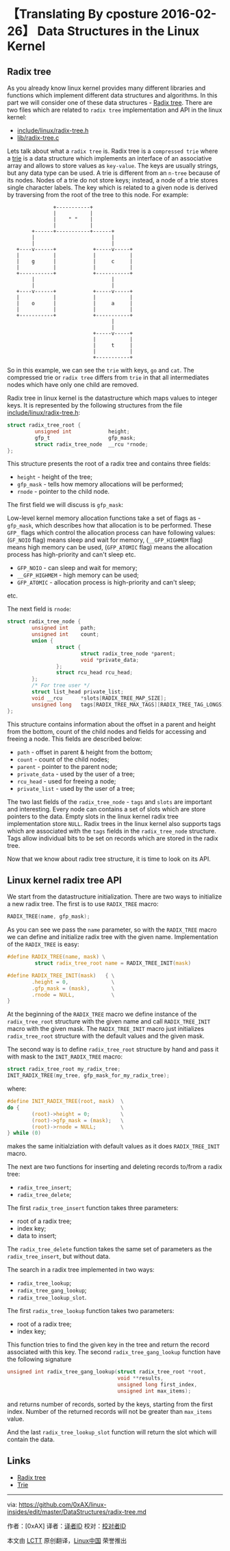 【Translating By cposture 2016-02-26】
Data Structures in the Linux Kernel
================================================================================

Radix tree
--------------------------------------------------------------------------------

As you already know linux kernel provides many different libraries and functions which implement different data structures and algorithms. In this part we will consider one of these data structures - [Radix tree](http://en.wikipedia.org/wiki/Radix_tree). There are two files which are related to `radix tree` implementation and API in the linux kernel:

* [include/linux/radix-tree.h](https://github.com/torvalds/linux/blob/master/include/linux/radix-tree.h)
* [lib/radix-tree.c](https://github.com/torvalds/linux/blob/master/lib/radix-tree.c)

Lets talk about what a `radix tree` is. Radix tree is a `compressed trie` where a [trie](http://en.wikipedia.org/wiki/Trie) is a data structure which implements an interface of an associative array and allows to store values as `key-value`. The keys are usually strings, but any data type can be used. A trie is different from an `n-tree` because of its nodes. Nodes of a trie do not store keys; instead, a node of a trie stores single character labels. The key which is related to a given node is derived by traversing from the root of the tree to this node. For example:


```
               +-----------+
               |           |
               |    " "    |
               |           |
        +------+-----------+------+
        |                         |
        |                         |
   +----v------+            +-----v-----+
   |           |            |           |
   |    g      |            |     c     |
   |           |            |           |
   +-----------+            +-----------+
        |                         |
        |                         |
   +----v------+            +-----v-----+
   |           |            |           |
   |    o      |            |     a     |
   |           |            |           |
   +-----------+            +-----------+
                                  |
                                  |
                            +-----v-----+
                            |           |
                            |     t     |
                            |           |
                            +-----------+
```

So in this example, we can see the `trie` with keys, `go` and `cat`. The compressed trie or `radix tree` differs from `trie` in that all intermediates nodes which have only one child are removed.

Radix tree in linux kernel is the datastructure which maps values to integer keys. It is represented by the following structures from the file [include/linux/radix-tree.h](https://github.com/torvalds/linux/blob/master/include/linux/radix-tree.h):

```C
struct radix_tree_root {
         unsigned int            height;
         gfp_t                   gfp_mask;
         struct radix_tree_node  __rcu *rnode;
};
```

This structure presents the root of a radix tree and contains three fields:

* `height`   - height of the tree;
* `gfp_mask` - tells how memory allocations will be performed;
* `rnode`    - pointer to the child node.

The first field we will discuss is `gfp_mask`:

Low-level kernel memory allocation functions take a set of flags as - `gfp_mask`, which describes how that allocation is to be performed. These `GFP_` flags which control the allocation process can have following values: (`GF_NOIO` flag) means sleep and wait for memory, (`__GFP_HIGHMEM` flag) means high memory can be used, (`GFP_ATOMIC` flag) means the allocation process has high-priority and can't sleep etc.

* `GFP_NOIO` - can sleep and wait for memory;
* `__GFP_HIGHMEM` - high memory can be used;
* `GFP_ATOMIC` - allocation process is high-priority and can't sleep;

etc.

The next field is `rnode`:

```C
struct radix_tree_node {
        unsigned int    path;
        unsigned int    count;
        union {
                struct {
                        struct radix_tree_node *parent;
                        void *private_data;
                };
                struct rcu_head rcu_head;
        };
        /* For tree user */
        struct list_head private_list;
        void __rcu      *slots[RADIX_TREE_MAP_SIZE];
        unsigned long   tags[RADIX_TREE_MAX_TAGS][RADIX_TREE_TAG_LONGS];
};
```

This structure contains information about the offset in a parent and height from the bottom, count of the child nodes and fields for accessing and freeing a node. This fields are described below:

* `path` - offset in parent & height from the bottom;
* `count` - count of the child nodes;
* `parent` - pointer to the parent node;
* `private_data` - used by the user of a tree;
* `rcu_head` - used for freeing a node;
* `private_list` - used by the user of a tree;

The two last fields of the `radix_tree_node` - `tags` and `slots` are important and interesting. Every node can contains a set of slots which are store pointers to the data. Empty slots in the linux kernel radix tree implementation store `NULL`. Radix trees in the linux kernel also supports tags which are associated with the `tags` fields in the `radix_tree_node` structure. Tags allow individual bits to be set on records which are stored in the radix tree.

Now that we know about radix tree structure, it is time to look on its API.

Linux kernel radix tree API
---------------------------------------------------------------------------------

We start from the datastructure initialization. There are two ways to initialize a new radix tree. The first is to use `RADIX_TREE` macro:

```C
RADIX_TREE(name, gfp_mask);
````

As you can see we pass the `name` parameter, so with the `RADIX_TREE` macro we can define and initialize radix tree with the given name. Implementation of the `RADIX_TREE` is easy:

```C
#define RADIX_TREE(name, mask) \
         struct radix_tree_root name = RADIX_TREE_INIT(mask)

#define RADIX_TREE_INIT(mask)   { \
        .height = 0,              \
        .gfp_mask = (mask),       \
        .rnode = NULL,            \
}
```

At the beginning of the `RADIX_TREE` macro we define instance of the `radix_tree_root` structure with the given name and call `RADIX_TREE_INIT` macro with the given mask. The `RADIX_TREE_INIT` macro just initializes `radix_tree_root` structure with the default values and the given mask.

The second way is to define `radix_tree_root` structure by hand and pass it with mask to the `INIT_RADIX_TREE` macro:

```C
struct radix_tree_root my_radix_tree;
INIT_RADIX_TREE(my_tree, gfp_mask_for_my_radix_tree);
```

where:

```C
#define INIT_RADIX_TREE(root, mask)  \
do {                                 \
        (root)->height = 0;          \
        (root)->gfp_mask = (mask);   \
        (root)->rnode = NULL;        \
} while (0)
```

makes the same initialziation with default values as it does `RADIX_TREE_INIT` macro.

The next are two functions for inserting and deleting records to/from a radix tree:

* `radix_tree_insert`;
* `radix_tree_delete`;

The first `radix_tree_insert` function takes three parameters:

* root of a radix tree;
* index key;
* data to insert;

The `radix_tree_delete` function takes the same set of parameters as the `radix_tree_insert`, but without data.

The search in a radix tree implemented in two ways:

* `radix_tree_lookup`;
* `radix_tree_gang_lookup`;
* `radix_tree_lookup_slot`.

The first `radix_tree_lookup` function takes two parameters:

* root of a radix tree;
* index key;

This function tries to find the given key in the tree and return the record associated with this key. The second `radix_tree_gang_lookup` function have the following signature

```C
unsigned int radix_tree_gang_lookup(struct radix_tree_root *root,
                                    void **results,
                                    unsigned long first_index,
                                    unsigned int max_items);
```

and returns number of records, sorted by the keys, starting from the first index. Number of the returned records will not be greater than `max_items` value.

And the last `radix_tree_lookup_slot` function will return the slot which will contain the data.

Links
---------------------------------------------------------------------------------

* [Radix tree](http://en.wikipedia.org/wiki/Radix_tree)
* [Trie](http://en.wikipedia.org/wiki/Trie)

--------------------------------------------------------------------------------

via: https://github.com/0xAX/linux-insides/edit/master/DataStructures/radix-tree.md

作者：[0xAX]
译者：[译者ID](https://github.com/译者ID)
校对：[校对者ID](https://github.com/校对者ID)

本文由 [LCTT](https://github.com/LCTT/TranslateProject) 原创翻译，[Linux中国](http://linux.cn/) 荣誉推出

